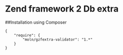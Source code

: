 Zend framework 2 Db extra
=========================


##Installation using Composer

```
{
    "require": {
        "moln/gzfextra-validator": "1.*"
    }
}
```